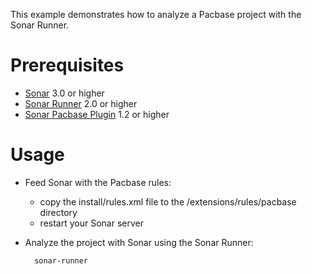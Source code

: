 This example demonstrates how to analyze a Pacbase project with the Sonar Runner.

Prerequisites
=============
* [Sonar](http://www.sonarsource.org/downloads/) 3.0 or higher
* [Sonar Runner](http://docs.codehaus.org/display/SONAR/Installing+and+Configuring+Sonar+Runner) 2.0 or higher
* [Sonar Pacbase Plugin](http://www.sonarsource.com/products/plugins/languages/pacbase/) 1.2 or higher

Usage
=====
* Feed Sonar with the Pacbase rules:
  * copy the install/rules.xml file to the /extensions/rules/pacbase directory
  * restart your Sonar server
* Analyze the project with Sonar using the Sonar Runner:

        sonar-runner
